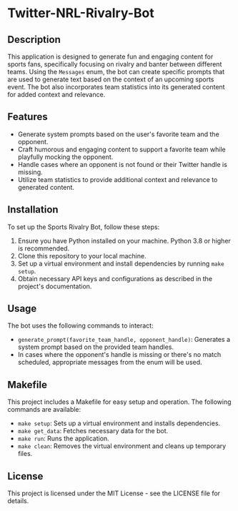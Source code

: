 # Twitter-NRL-Rivalry-Bot

## Description
This application is designed to generate fun and engaging content for sports fans, specifically focusing on rivalry and banter between different teams. Using the `Messages` enum, the bot can create specific prompts that are used to generate text based on the context of an upcoming sports event. The bot also incorporates team statistics into its generated content for added context and relevance.

## Features
- Generate system prompts based on the user's favorite team and the opponent.
- Craft humorous and engaging content to support a favorite team while playfully mocking the opponent.
- Handle cases where an opponent is not found or their Twitter handle is missing.
- Utilize team statistics to provide additional context and relevance to generated content.

## Installation
To set up the Sports Rivalry Bot, follow these steps:
1. Ensure you have Python installed on your machine. Python 3.8 or higher is recommended.
2. Clone this repository to your local machine.
3. Set up a virtual environment and install dependencies by running `make setup`.
4. Obtain necessary API keys and configurations as described in the project's documentation.

## Usage
The bot uses the following commands to interact:
- `generate_prompt(favorite_team_handle, opponent_handle)`: Generates a system prompt based on the provided team handles.
- In cases where the opponent's handle is missing or there's no match scheduled, appropriate messages from the enum will be used.

## Makefile
This project includes a Makefile for easy setup and operation. The following commands are available:
- `make setup`: Sets up a virtual environment and installs dependencies.
- `make get_data`: Fetches necessary data for the bot.
- `make run`: Runs the application.
- `make clean`: Removes the virtual environment and cleans up temporary files.

## License
This project is licensed under the MIT License - see the LICENSE file for details.

